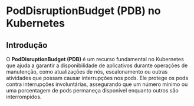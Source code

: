 # PodDisruptionBudget (PDB) no Kubernetes

## Introdução

O **PodDisruptionBudget (PDB)** é um recurso fundamental no Kubernetes que ajuda a garantir a disponibilidade de aplicativos durante operações de manutenção, como atualizações de nós, escalonamento ou outras atividades que possam causar interrupções nos pods. Ele protege os pods contra interrupções involuntárias, assegurando que um número mínimo ou uma porcentagem de pods permaneça disponível enquanto outros são interrompidos.

